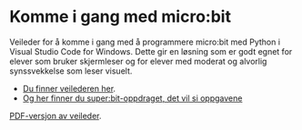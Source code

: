 # Komme i gang med micro:bit
Veileder for å komme i gang med å programmere micro:bit med Python i Visual Studio Code for Windows.
Dette gir en løsning som er godt egnet for elever som bruker skjermleser og for elever med moderat og alvorlig synssvekkelse som leser visuelt.

- [Du finner veilederen her](https://github.com/oivron/komme-i-gang-microbit/wiki/micro:bit-med-Python:-Komme-i-gang).
- [Og her finner du super:bit-oppdraget, det vil si oppgavene](https://github.com/oivron/komme-i-gang-microbit/blob/master/superbit-oppdraget.md)

[PDF-versjon av veileder](https://github.com/oivron/komme-i-gang-microbit/blob/master/microbit%20med%20Python%20-%20Komme%20i%20gang%201.0.pdf).
